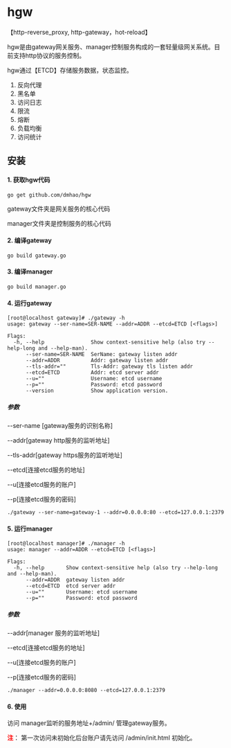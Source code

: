 # hgw
【http-reverse_proxy, http-gateway，hot-reload】

hgw是由gateway网关服务、manager控制服务构成的一套轻量级网关系统。目前支持http协议的服务控制。

hgw通过【ETCD】存储服务数据，状态监控。
1. 反向代理
2. 黑名单
3. 访问日志
4. 限流
5. 熔断
6. 负载均衡
7. 访问统计

## 安装
#### 1. 获取hgw代码
```
go get github.com/dmhao/hgw
```

gateway文件夹是网关服务的核心代码

manager文件夹是控制服务的核心代码


#### 2. 编译gateway
```
go build gateway.go
```

#### 3. 编译manager
```
go build manager.go
```

#### 4. 运行gateway
```
[root@localhost gateway]# ./gateway -h
usage: gateway --ser-name=SER-NAME --addr=ADDR --etcd=ETCD [<flags>]

Flags:
  -h, --help               Show context-sensitive help (also try --help-long and --help-man).
      --ser-name=SER-NAME  SerName: gateway listen addr
      --addr=ADDR          Addr: gateway listen addr
      --tls-addr=""        Tls-Addr: gateway tls listen addr
      --etcd=ETCD          Addr: etcd server addr
      --u=""               Username: etcd username
      --p=""               Password: etcd password
      --version            Show application version.
```

##### 参数
--ser-name [gateway服务的识别名称]

--addr[gateway http服务的监听地址]

--tls-addr[gateway https服务的监听地址]

--etcd[连接etcd服务的地址]

--u[连接etcd服务的账户]

--p[连接etcd服务的密码]

```
./gateway --ser-name=gateway-1 --addr=0.0.0.0:80 --etcd=127.0.0.1:2379
```

#### 5. 运行manager
```
[root@localhost manager]# ./manager -h
usage: manager --addr=ADDR --etcd=ETCD [<flags>]

Flags:
  -h, --help       Show context-sensitive help (also try --help-long and --help-man).
      --addr=ADDR  gateway listen addr
      --etcd=ETCD  etcd server addr
      --u=""       Username: etcd username
      --p=""       Password: etcd password
```
##### 参数
--addr[manager 服务的监听地址]

--etcd[连接etcd服务的地址]

--u[连接etcd服务的账户]

--p[连接etcd服务的密码]

```
./manager --addr=0.0.0.0:8080 --etcd=127.0.0.1:2379
```

#### 6. 使用
访问 manager监听的服务地址+/admin/ 管理gateway服务。

<font color="red">**注**</font>： 第一次访问未初始化后台账户请先访问 /admin/init.html 初始化。